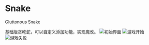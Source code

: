 # Snake
Gluttonous Snake

基础版贪吃蛇，可以自定义添加功能，实现魔改。
![初始界面](https://user-images.githubusercontent.com/84492142/175185281-dad3f507-cd32-476e-9d42-9f5481e51dda.png)
![游戏开始](https://user-images.githubusercontent.com/84492142/175185288-7bf7fddc-5078-4da6-b3cb-6c360e9e30ac.png)
![游戏失败](https://user-images.githubusercontent.com/84492142/175185290-92f3d323-bf0d-4946-bb7b-6a370dbae82e.png)
